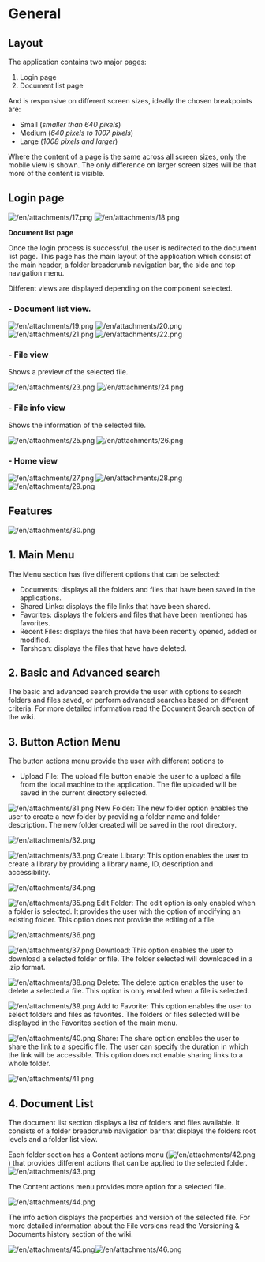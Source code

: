 # General 

## **Layout**

The application contains two major pages:

1. Login page
2. Document list page

And is responsive on different screen sizes, ideally the chosen breakpoints are:

- Small (_smaller than 640 pixels_)
- Medium (_640 pixels to 1007 pixels_)
- Large (_1008 pixels and larger_)

Where the content of a page is the same across all screen sizes, only the mobile view is shown. The only difference on larger screen sizes will be that more of the content is visible.

## **Login page**

![/en/attachments/17.png](/en/attachments/17.png) ![/en/attachments/18.png](/en/attachments/18.png)

**Document list page**

Once the login process is successful, the user is redirected to the document list page. This page has the main layout of the application which consist of the main header, a folder breadcrumb navigation bar, the side and top navigation menu.

Different views are displayed depending on the component selected.

### - Document list view.

![/en/attachments/19.png](/en/attachments/19.png) ![/en/attachments/20.png](/en/attachments/20.png) ![/en/attachments/21.png](/en/attachments/21.png) ![/en/attachments/22.png](/en/attachments/22.png)

### - File view

Shows a preview of the selected file.

![/en/attachments/23.png](/en/attachments/23.png) ![/en/attachments/24.png](/en/attachments/24.png)
  
### - File info view

Shows the information of the selected file.

![/en/attachments/25.png](/en/attachments/25.png) ![/en/attachments/26.png](/en/attachments/26.png)

### - Home view

![/en/attachments/27.png](/en/attachments/27.png) ![/en/attachments/28.png](/en/attachments/28.png) ![/en/attachments/29.png](/en/attachments/29.png)

## **Features**

![/en/attachments/30.png](/en/attachments/30.png)

## **1. Main Menu**

The Menu section has five different options that can be selected:
- Documents: displays all the folders and files that have been saved in the applications.
- Shared Links: displays the file links that have been shared.
- Favorites:  displays the folders and files that have been mentioned has favorites.
- Recent Files: displays the files that have been recently opened, added or modified.
- Tarshcan: displays the files that have have deleted.

## **2. Basic and Advanced search**

The basic and advanced search provide the user with options to search folders and files saved, or perform advanced searches based on different criteria.
For more detailed information read the Document Search section of the wiki.

## **3. Button Action Menu**

The button actions menu provide the user with different options to 

- Upload File: The upload file button enable the user to a upload a file from the local machine to the application. 
The file uploaded will be saved in the current directory selected.

![/en/attachments/31.png](/en/attachments/31.png) New Folder: The new folder option enables the user to create a new folder by providing a folder name and folder description. 
The new folder created will be saved in the root directory.

![/en/attachments/32.png](/en/attachments/32.png)

![/en/attachments/33.png](/en/attachments/33.png) Create Library: This option enables the user to create a library by providing a library name, ID, description and accessibility. 

![/en/attachments/34.png](/en/attachments/34.png)

![/en/attachments/35.png](/en/attachments/35.png) Edit Folder: The edit option is only enabled when a folder is selected. It provides the user with the option of modifying an existing folder.
This option does not provide the editing of a file.

![/en/attachments/36.png](/en/attachments/36.png)

![/en/attachments/37.png](/en/attachments/37.png) Download: This option enables the user to download a selected folder or file.
The folder selected will downloaded in a .zip format.

![/en/attachments/38.png](/en/attachments/38.png) Delete: The delete option enables the user to delete a selected a file. This option is only enabled when a file is selected.

![/en/attachments/39.png](/en/attachments/39.png) Add to Favorite: This option enables the user to select folders and files as favorites.
The folders or files selected will be displayed in the Favorites section of the main menu.

![/en/attachments/40.png](/en/attachments/40.png) Share: The share option enables the user to share the link to a specific file. The user can specify the duration in which the link will be accessible.
This option does not enable sharing links to a whole folder.

![/en/attachments/41.png](/en/attachments/41.png)

## **4. Document List**

The document list section displays a list of folders and files available. It consists of a folder breadcrumb navigation bar that displays the folders root levels and a folder list view.

Each folder section has a Content actions menu (![/en/attachments/42.png](/en/attachments/42.png)) that provides different actions that can be applied to the selected folder.
![/en/attachments/43.png](/en/attachments/43.png)

The Content actions menu provides more option for a selected file.

![/en/attachments/44.png](/en/attachments/44.png)

The info action displays the properties and version of the selected file.
For more detailed information about the File versions read the Versioning & Documents history section of the wiki.

![/en/attachments/45.png](/en/attachments/45.png)![/en/attachments/46.png](/en/attachments/46.png)
